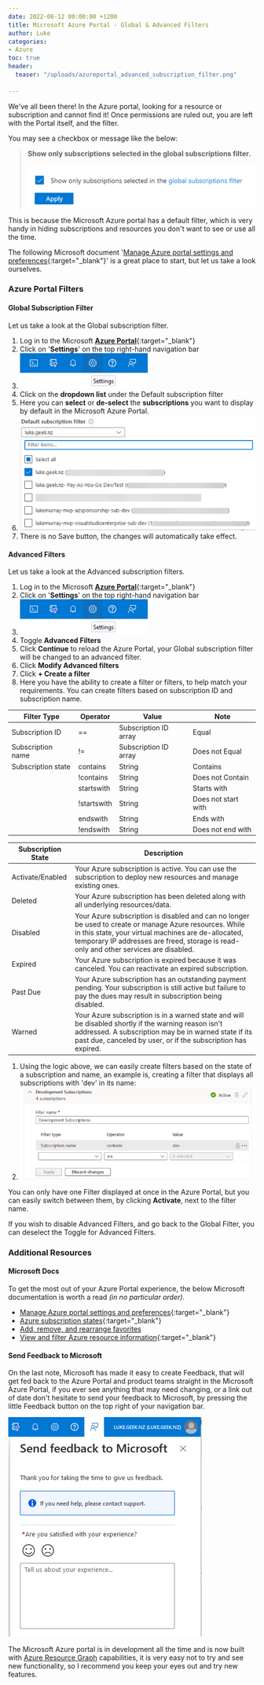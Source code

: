 ```yaml
---
date: 2022-06-12 00:00:00 +1200
title: Microsoft Azure Portal - Global & Advanced Filters
author: Luke
categories:
- Azure
toc: true
header:
  teaser: "/uploads/azureportal_advanced_subscription_filter.png"

---
```

We've all been there! In the Azure portal, looking for a resource or subscription and cannot find it! Once permissions are ruled out, you are left with the Portal itself, and the filter.

You may see a checkbox or message like the below:

> **Show only subscriptions selected in the global subscriptions filter.**
>
> ![Show only subscriptions selected in the global subscriptions filter](/uploads/azureportal_globalfilter.png "Show only subscriptions selected in the global subscriptions filter")

This is because the Microsoft Azure portal has a default filter, which is very handy in hiding subscriptions and resources you don't want to see or use all the time.

The following Microsoft document '[Manage Azure portal settings and preferences](https://docs.microsoft.com/en-us/azure/azure-portal/set-preferences?WT.mc_id=AZ-MVP-5004796 "Manage Azure portal settings and preferences"){:target="_blank"}' is a great place to start, but let us take a look ourselves.

### Azure Portal Filters

#### Global Subscription Filter

Let us take a look at the Global subscription filter.

1. Log in to the Microsoft [**Azure Portal**](https://portal.azure.com/#home "Microsoft Azure Portal"){:target="_blank"}
2. Click on '**Settings**' on the top right-hand navigation bar
3. ![Azure Portal - Settings](/uploads/azureportal_settings.png)
4. Click on the **dropdown list** under the Default subscription filter
5. Here you can **select** or **de-select** the **subscriptions** you want to display by default in the Microsoft Azure Portal.
6. ![Azure Portal - Global Filter](/uploads/azureportal_default_subscription_filter.png)
7. There is no Save button, the changes will automatically take effect.

#### Advanced Filters

Let us take a look at the Advanced subscription filters.

1. Log in to the Microsoft [**Azure Portal**](https://portal.azure.com/#home "Microsoft Azure Portal"){:target="_blank"}
2. Click on '**Settings**' on the top right-hand navigation bar
3. ![Azure Portal - Settings](/uploads/azureportal_settings.png)
4. Toggle **Advanced Filters**
5. Click **Continue** to reload the Azure Portal, your Global subscription filter will be changed to an advanced filter.
6. Click **Modify Advanced filters**
7. Click **+ Create a filter**
8. Here you have the ability to create a filter or filters, to help match your requirements. You can create filters based on subscription ID and subscription name.

| Filter Type | Operator | Value | Note |
| --- | --- | --- | --- |
| Subscription ID | == | Subscription ID array | Equal |
| Subscription name | != | Subscription ID array | Does not Equal |
| Subscription state | contains | String | Contains |
|  | !contains | String | Does not Contain |
|  | startswith | String | Starts with |
|  | !startswith | String | Does not start with |
|  | endswith | String | Ends with |
|  | !endswith | String | Does not end with |

| Subscription State | Description |
| --- | --- |
| Activate/Enabled | Your Azure subscription is active. You can use the subscription to deploy new resources and manage existing ones. |
| Deleted | Your Azure subscription has been deleted along with all underlying resources/data. |
| Disabled | Your Azure subscription is disabled and can no longer be used to create or manage Azure resources. While in this state, your virtual machines are de-allocated, temporary IP addresses are freed, storage is read-only and other services are disabled. |
| Expired | Your Azure subscription is expired because it was canceled. You can reactivate an expired subscription. |
| Past Due | Your Azure subscription has an outstanding payment pending. Your subscription is still active but failure to pay the dues may result in subscription being disabled. |
| Warned | Your Azure subscription is in a warned state and will be disabled shortly if the warning reason isn't addressed. A subscription may be in warned state if its past due, canceled by user, or if the subscription has expired. |

1. Using the logic above, we can easily create filters based on the state of a subscription and name, an example is, creating a filter that displays all subscriptions with 'dev' in its name:
2. ![Azure Portal - Advanced Subscription Filter](/uploads/azureportal_advanced_subscription_filter.png)

You can only have one Filter displayed at once in the Azure Portal, but you can easily switch between them, by clicking **Activate**, next to the filter name.

If you wish to disable Advanced Filters, and go back to the Global Filter, you can deselect the Toggle for Advanced Filters.

### Additional Resources

#### Microsoft Docs

To get the most out of your Azure Portal experience, the below Microsoft documentation is worth a read _(in no particular order)_.

* [Manage Azure portal settings and preferences](https://docs.microsoft.com/en-us/azure/azure-portal/set-preferences?WT.mc_id=AZ-MVP-5004796 "Manage Azure portal settings and preferences"){:target="_blank"}
* [Azure subscription states](https://docs.microsoft.com/en-us/azure/cost-management-billing/manage/subscription-states?WT.mc_id=AZ-MVP-5004796 "Azure subscription states"){:target="_blank"}
* [Add, remove, and rearrange favorites](https://docs.microsoft.com/en-us/azure/azure-portal/azure-portal-add-remove-sort-favorites?WT.mc_id=AZ-MVP-5004796 "Add, remove, and rearrange favorites")
* [View and filter Azure resource information](https://docs.microsoft.com/en-us/azure/azure-portal/manage-filter-resource-views?WT.mc_id=AZ-MVP-5004796 "View and filter Azure resource information"){:target="_blank"}

#### Send Feedback to Microsoft

On the last note, Microsoft has made it easy to create Feedback, that will get fed back to the Azure Portal and product teams straight in the Microsoft Azure Portal, if you ever see anything that may need changing, or a link out of date don't hesitate to send your feedback to Microsoft, by pressing the little Feedback button on the top right of your navigation bar. 

![Azure Portal - Feedback](/uploads/azureportal_feedback.png)

The Microsoft Azure portal is in development all the time and is now built with [Azure Resource Graph](https://docs.microsoft.com/en-us/azure/governance/resource-graph/overview?WT.mc_id=AZ-MVP-5004796 "What is Azure Resource Graph?") capabilities, it is very easy not to try and see new functionality, so I recommend you keep your eyes out and try new features.
